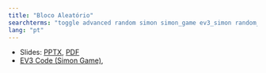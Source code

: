 ```yaml
---
title: "Bloco Aleatório"
searchterms: "toggle advanced random simon simon_game ev3_simon random_block"
lang: "pt"
---
```

 <ul>
 <li class="ng-binding">Slides:
 <a href="translations/en-us/advanced/BlocoAleatório.pptx">PPTX</a>,
 <a href="translations/en-us/advanced/BlocoAleatório.pdf">PDF</a>
 </li>
 <li>
 <a type="application/ev3" download="RandomBlock-Simon.ev3" href="translations/en-us/advanced/RandomBlock.ev3">EV3 Code (Simon Game)</a>,
 </li>
 </ul>

